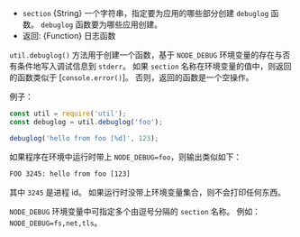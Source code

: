 <!-- YAML
added: v0.11.3
-->

* `section` {String} 一个字符串，指定要为应用的哪些部分创建 `debuglog` 函数。
  `debuglog` 函数要为哪些应用创建。
* 返回: {Function} 日志函数

`util.debuglog()` 方法用于创建一个函数，基于 `NODE_DEBUG` 环境变量的存在与否有条件地写入调试信息到 `stderr`。
如果 `section` 名称在环境变量的值中，则返回的函数类似于 [`console.error()`]。
否则，返回的函数是一个空操作。

例子：

```js
const util = require('util');
const debuglog = util.debuglog('foo');

debuglog('hello from foo [%d]', 123);
```

如果程序在环境中运行时带上 `NODE_DEBUG=foo`，则输出类似如下： 

```txt
FOO 3245: hello from foo [123]
```

其中 `3245` 是进程 id。
如果运行时没带上环境变量集合，则不会打印任何东西。

`NODE_DEBUG` 环境变量中可指定多个由逗号分隔的 `section` 名称。
例如：`NODE_DEBUG=fs,net,tls`。

